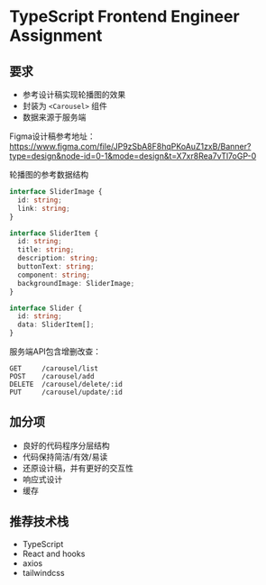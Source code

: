 # TypeScript Frontend Engineer Assignment

## 要求

- 参考设计稿实现轮播图的效果
- 封装为 `<Carousel>` 组件
- 数据来源于服务端

Figma设计稿参考地址：
https://www.figma.com/file/JP9zSbA8F8hqPKoAuZ1zxB/Banner?type=design&node-id=0-1&mode=design&t=X7xr8Rea7vTl7oGP-0

轮播图的参考数据结构

```typescript
interface SliderImage {
  id: string;
  link: string;
}

interface SliderItem {
  id: string;
  title: string;
  description: string;
  buttonText: string;
  component: string;
  backgroundImage: SliderImage;
}

interface Slider {
  id: string;
  data: SliderItem[];
}
```

服务端API包含增删改查：

```
GET     /carousel/list
POST    /carousel/add
DELETE  /carousel/delete/:id
PUT     /carousel/update/:id
```

## 加分项

* 良好的代码程序分层结构
* 代码保持简洁/有效/易读
* 还原设计稿，并有更好的交互性
* 响应式设计
* 缓存

## 推荐技术栈

* TypeScript
* React and hooks
* axios
* tailwindcss